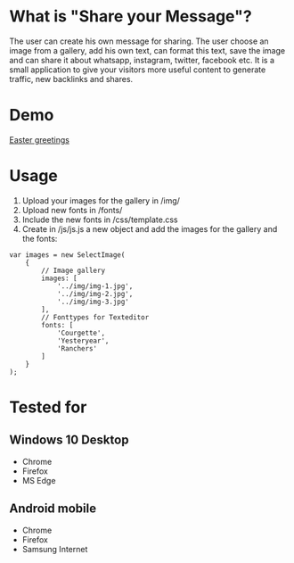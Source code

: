 # What is "Share your Message"?
The user can create his own message for sharing. The user choose an image from a gallery, add his own text, can format this text, 
save the image and can share it about whatsapp, instagram, twitter, facebook etc. It is a small application to give your visitors 
more useful content to generate traffic, new backlinks and shares.

# Demo
[Easter greetings](https://www.ausgabencheck.de/verschicke-ostergruesse-ueber-socialmedia-und-e-mail/)

# Usage
1. Upload your images for the gallery in /img/
2. Upload new fonts in /fonts/
3. Include the new fonts in /css/template.css
4. Create in /js/js.js a new object and add the images for the gallery and the fonts:
```
var images = new SelectImage(
    {
        // Image gallery
        images: [
            '../img/img-1.jpg',
            '../img/img-2.jpg',
            '../img/img-3.jpg'
        ],        
        // Fonttypes for Texteditor
        fonts: [
            'Courgette',
            'Yesteryear',
            'Ranchers'
        ]
    }        
);
```

# Tested for
## Windows 10 Desktop
 * Chrome
 * Firefox
 * MS Edge

## Android mobile
 * Chrome
 * Firefox
 * Samsung Internet
